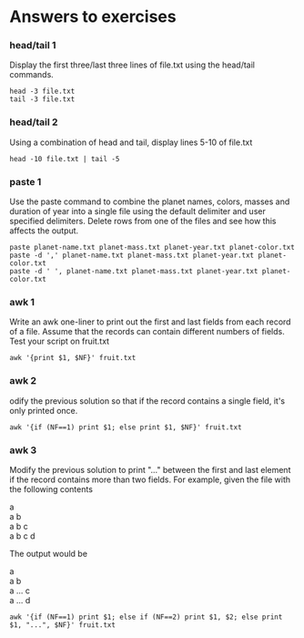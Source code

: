 # Answers to exercises

### head/tail 1
Display the first three/last three lines of file.txt using the
head/tail commands.

```
head -3 file.txt  
tail -3 file.txt
```

### head/tail 2
Using a combination of head and tail, display lines 5-10 of file.txt

```
head -10 file.txt | tail -5
```

### paste 1
Use the paste command to combine the planet names, colors,
masses and duration of year into a single file using the default
delimiter and user specified delimiters. Delete rows from one of the
files and see how this affects the output.

```
paste planet-name.txt planet-mass.txt planet-year.txt planet-color.txt
paste -d ',' planet-name.txt planet-mass.txt planet-year.txt planet-color.txt
paste -d ' ', planet-name.txt planet-mass.txt planet-year.txt planet-color.txt
```

### awk 1
Write an awk one-liner to print out the first and last fields from
each record of a file. Assume that the records can contain different
numbers of fields. Test your script on fruit.txt 

```
awk '{print $1, $NF}' fruit.txt
```

### awk 2
odify the previous solution so that if the record contains a
single field, it's only printed once.

```
awk '{if (NF==1) print $1; else print $1, $NF}' fruit.txt
```

### awk 3
Modify the previous solution to print "..." between the first and
last element if the record contains more than two fields. For example,
given the file with the following contents

a  
a b  
a b c  
a b c d  

The output would be

a  
a b  
a ... c  
a ... d  

```
awk '{if (NF==1) print $1; else if (NF==2) print $1, $2; else print $1, "...", $NF}' fruit.txt 
```

